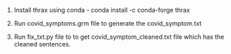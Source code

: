 1) Install thrax using conda - conda install -c conda-forge thrax

2) Run covid_symptoms.grm file to generate the covid_symptom.txt

3) Run fix_txt.py file to to get covid_symptom_cleaned.txt file which has the cleaned sentences.

